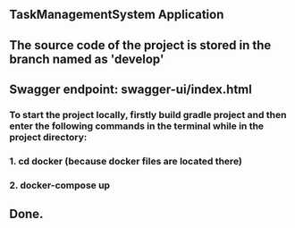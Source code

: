 ## TaskManagementSystem Application
## The source code of the project is stored in the branch named as 'develop'
## Swagger endpoint: swagger-ui/index.html
### To start the project locally, firstly build gradle project and then enter the following commands in the terminal while in the project directory:
### 1. cd docker (because docker files are located there)
### 2. docker-compose up
## Done.